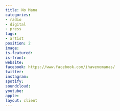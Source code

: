 ```yaml
---
title: No Mana
categories:
- radio
- digital
- press
tags:
- artist
position: 2
image: 
is-featured: 
is-front: 
website: 
facebook: https://www.facebook.com/ihavenomanas/
twitter: 
instagram: 
spotify: 
soundcloud: 
youtube: 
apple: 
layout: client
---
```


